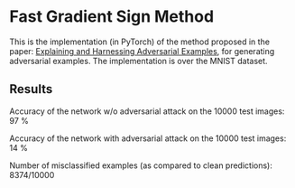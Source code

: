 # Fast Gradient Sign Method
This is the implementation (in PyTorch) of the method proposed in the paper: [Explaining and Harnessing Adversarial Examples](https://arxiv.org/pdf/1412.6572.pdf), for generating adversarial examples.
The implementation is over the MNIST dataset.

## Results
Accuracy of the network w/o adversarial attack on the 10000 test images: 97 %

Accuracy of the network with adversarial attack on the 10000 test images: 14 %

Number of misclassified examples (as compared to clean predictions): 8374/10000
